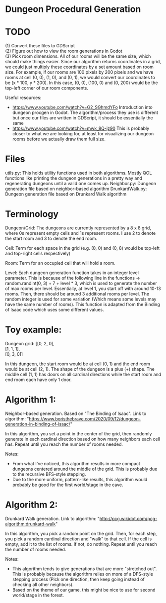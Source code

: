 # Dungeon Procedural Generation

# TODO

(1) Convert these files to GDScript  
(2) Figure out how to view the room generations in Godot  
(3) Pick room dimensions. All of our rooms will be the same size, which should make things easier. Since our algorithm returns coordinates in a grid, we could just multiply these coordinates by a set amount based on room size. For example, if our rooms are 100 pixels by 200 pixels and we have rooms at cell (0, 0), (1, 0), and (0, 1), we would convert our coordinates to be (x * 100, y * 200). In this case, (0, 0), (100, 0) and (0, 200) would be the top-left corner of our room components.  

Useful resources:
- https://www.youtube.com/watch?v=G2_SGhmdYFo Introduction into dungeon procgen in Godot. The algorithm/process they use is different but once our files are written in GDScript, it should be essentially the same
- https://www.youtube.com/watch?v=mwk_8Q-jz90 This is probably closer to what we are looking for, at least for visualizing our dungeon rooms before we actually draw them full size.



# Files

utils.py: This holds utility functions used in both algorithms. Mostly QOL functions like printing the dungeon generations in a pretty way and regenerating dungeons until a valid one comes up.
Neighbor.py: Dungeon generation file based on neighbor-based algorithm
DrunkardWalk.py: Dungeon generation file based on Drunkard Walk algorithm

# Terminology

Dungeon/Grid: The dungeons are currently represented by a 8 x 8 grid, where 0s represent empty cells and 1s represent rooms. I use 2 to denote the start room and 3 to denote the end room.

Cell: Term for each space in the grid (e.g. (0, 0) and (0, 8) would be top-left and top-right cells respectively)

Room: Term for an occupied cell that will hold a room.

Level: Each dungeon generation function takes in an integer level parameter. This is because of the following line in the functions -> random.randint(0, 3) + 7 + level \* 3, which is used to generate the number of max rooms per level. Essentially, at level 1, you start off with around 10-13 rooms. Then, there should be around 3 additional rooms per level. The random integer is used for some variation (Which means some levels may have the same number of rooms). This function is adapted from the Binding of Isaac code which uses some different values.

# Toy example:

Dungeon grid:
[[0, 2, 0],  
 [1, 1, 1],  
 [0, 3, 0]]

In this dungeon, the start room would be at cell (0, 1) and the end room would be at cell (2, 1). The shape of the dungeon is a plus (+) shape. The middle cell (1, 1) has doors on all cardinal directions while the start room and end room each have only 1 door.

# Algorithm 1:

Neighbor-based generation. Based on "The Binding of Isaac". Link to algorithm: "https://www.boristhebrave.com/2020/09/12/dungeon-generation-in-binding-of-isaac/"

In this algorithm, you set a point in the center of the grid, then randomly generate in each cardinal direction based on how many neighbors each cell has. Repeat until you reach the number of rooms needed.

Notes:

- From what I've noticed, this algorithm results in more compact dungeons centered around the middle of the grid. This is probably due to the recursive BFS-style stepping.
- Due to the more uniform, pattern-like results, this algorithm would probably be good for the first world/stage in the cave.

# Algorithm 2:

Drunkard Walk generation. Link to algorithm: "http://pcg.wikidot.com/pcg-algorithm:drunkard-walk"

In this algorithm, you pick a random point on the grid. Then, for each step, you pick a random cardinal direction and "walk" to that cell. If the cell is empty, add it to the list of rooms. If not, do nothing. Repeat until you reach the number of rooms needed.

Notes:

- This algorithm tends to give generations that are more "stretched out". This is probably because the algorithm relies on more of a DFS-style stepping process (Pick one direction, then keep going instead of checking all other neighbors).
- Based on the theme of our game, this might be nice to use for second world/stage in the forest.

